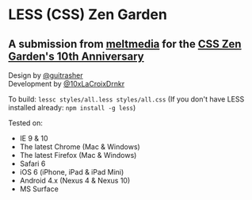 # LESS (CSS) Zen Garden

## A submission from [meltmedia](http://meltmedia.com) for the [CSS Zen Garden's 10th Anniversary](http://mezzoblue.com/archives/2013/05/07/10_years/)

Design by [@guitrasher](https://twitter.com/guitrasher)  
Development by [@10xLaCroixDrnkr](https://twitter.com/10xLaCroixDrnkr)

To build: `lessc styles/all.less styles/all.css`
(If you don't have LESS installed already: `npm install -g less`)

Tested on:
* IE 9 & 10
* The latest Chrome (Mac & Windows)
* The latest Firefox (Mac & Windows)
* Safari 6
* iOS 6 (iPhone, iPad & iPad Mini)
* Android 4.x (Nexus 4 & Nexus 10)
* MS Surface
